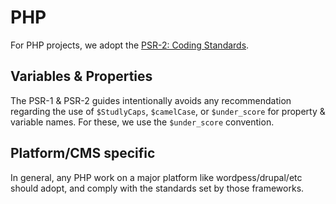 # PHP

For PHP projects, we adopt the [PSR-2: Coding Standards](http://www.php-fig.org/psr/psr-2/).

## Variables & Properties

The PSR-1 & PSR-2 guides intentionally avoids any recommendation regarding the use of `$StudlyCaps`, `$camelCase`, or `$under_score` for property & variable names. For these, we use the `$under_score` convention.

## Platform/CMS specific

In general, any PHP work on a major platform like wordpess/drupal/etc should adopt, and comply with the standards set by those frameworks.
